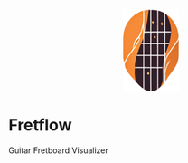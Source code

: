 <p align="center">
  <img src="src/lib/fretflow.png" alt="fretflow logo" style="width: 100px;">
</p>

<p align="center">
  <h1>Fretflow</h1>
  Guitar Fretboard Visualizer
</p>

